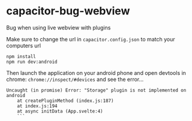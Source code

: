 # capacitor-bug-webview
Bug when using live webview with plugins

Make sure to change the url in `capacitor.config.json` to match your computers url

```
npm install
npm run dev:android
```
Then launch the application on your android phone and open devtools in chrome: 
`chrome://inspect/#devices`
and see the error...

``` 
Uncaught (in promise) Error: "Storage" plugin is not implemented on android
    at createPluginMethod (index.js:187)
    at index.js:194
    at async initData (App.svelte:4)
    ``` 